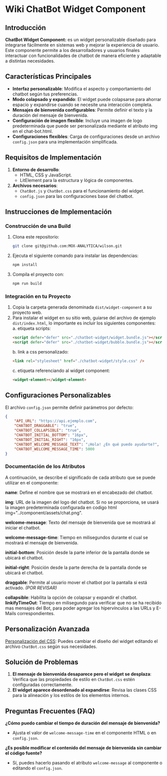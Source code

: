 # Wiki ChatBot Widget Component 

## Introducción
**ChatBot Widget Component:** es un widget personalizable diseñado para integrarse fácilmente en sistemas web y mejorar la experiencia de usuario. Este componente permite a los desarrolladores y usuarios finales interactuar con funcionalidades de chatbot de manera eficiente y adaptable a distintas necesidades.

## Características Principales
- **Interfaz personalizable**: Modifica el aspecto y comportamiento del chatbot según tus preferencias.
- **Modo colapsado y expandido**: El widget puede colapsarse para ahorrar espacio y expandirse cuando se necesite una interacción completa.
- **Mensajes de bienvenida configurables**: Permite definir el texto y la duración del mensaje de bienvenida.
- **Configuración de imagen flexible**: Incluye una imagen de logo predeterminada que puede ser personalizada mediante el atributo img en el chat-bot.html.
- **Configuraciones flexibles**: Carga de configuraciones desde un archivo `config.json` para una implementación simplificada.

## Requisitos de Implementación
1. **Entorno de desarrollo**:
   - HTML, CSS y JavaScript.
   - LitElement para la estructura y lógica de componentes.
2. **Archivos necesarios**:
   - `ChatBot.js` y `ChatBot.css` para el funcionamiento del widget.
   - `config.json` para las configuraciones base del chatbot.

## Instrucciones de Implementación
### Construcción de una Build
1. Clona este repositorio:
   ```bash
   git clone git@github.com:MOX-ANALYTICA/wilson.git
   ```
2. Ejecuta el siguiente comando para instalar las dependencias:
   ```bash
   npm install
   ```
3. Compila el proyecto con:
   ```bash
   npm run build
   ```

### Integración en tu Proyecto
1. Copia la carpeta generada denominada `dist/widget-component` a su proyecto web.
2. Para instalar el widget en su sitio web, guiarse del archivo de ejemplo `dist/index.html`, lo importante es incluir los siguientes componentes:  
    a. etiqueta scripts: 
    ```html
    <script defer="defer" src="./chatbot-widget/widget.bundle.js"></script>
    <script defer="defer" src="./chatbot-widget/bubble.bundle.js"></script>
    ```
    b. link a css personalizado:
    ```html
    <link rel="stylesheet" href="./chatbot-widget/style.css" />
    ```
    c. etiqueta referenciando al widget component:
    ```html
    <widget-element></widget-element>
    ```
<!--
2. Inserta el siguiente código en tu página HTML:
```html
<script src="ruta/a/chat-bot.js"></script>
<chat-bot
    name="Asistente Virtual"
    img="bot-logo.png"
    welcome-message="¡Hola! ¿En qué puedo ayudarte?"
    welcome-message-time="5000"
    initial-bottom="16px"
    initial-right="16px"
    draggable="true"
    collapsible="true">
</chat-bot>
```
-->

## Configuraciones Personalizables
El archivo `config.json` permite definir parámetros por defecto:
```json
{
    "API_URL": "https://api.ejemplo.com",
    "CHATBOT_DRAGGABLE": "true",
    "CHATBOT_COLLAPSIBLE": "true",
    "CHATBOT_INITIAL_BOTTOM": "16px",
    "CHATBOT_INITIAL_RIGHT": "16px",
    "CHATBOT_WELCOME_MESSAGE_TEXT": "¡Hola! ¿En qué puedo ayudarte?",
    "CHATBOT_WELCOME_MESSAGE_TIME": 5000
}
```
### Documentación de los Atributos

A continuación, se describe el significado de cada atributo que se puede utilizar en el componente:

**name**: Define el nombre que se mostrará en el encabezado del chatbot.

**img**: URL de la imagen del logo del chatbot. Si no se proporciona, se usará la imagen predeterminada configurada en codigo html img="../component/assets/chat.png".

**welcome-message**: Texto del mensaje de bienvenida que se mostrará al iniciar el chatbot.

**welcome-message-time**: Tiempo en milisegundos durante el cual se mostrará el mensaje de bienvenida.

**initial-bottom**: Posición desde la parte inferior de la pantalla donde se ubicará el chatbot.

**initial-right**: Posición desde la parte derecha de la pantalla donde se ubicará el chatbot.

**draggable**: Permite al usuario mover el chatbot por la pantalla si está activado. _(POR REVISAR)_

**collapsible**: Habilita la opción de colapsar y expandir el chatbot.
**linkifyTimeOut**: Tiempo en milisegundo para verificar que no se ha recibido mas mensajes del Bot, para poder agregar los hipervínculos a las URLs y E-Mails correspondientes.
## Personalización Avanzada
[Personalización del CSS](https://github.com/morrisopazo/chatbot-go-docs/wiki/Widget-%E2%80%90-Personalizaci%C3%B3n-de-Estilos): Puedes cambiar el diseño del widget editando el archivo `ChatBot.css` según sus necesidades.

## Solución de Problemas
1. **El mensaje de bienvenida desaparece pero el widget se desplaza**: Verifica que las propiedades de estilo en `ChatBot.css` estén configuradas correctamente.
2. **El widget aparece desordenado al expandirse**: Revisa las clases CSS para la alineación y los estilos de los elementos internos.

## Preguntas Frecuentes (FAQ)
**¿Cómo puedo cambiar el tiempo de duración del mensaje de bienvenida?**
- Ajusta el valor de `welcome-message-time` en el componente HTML o en `config.json`.

**¿Es posible modificar el contenido del mensaje de bienvenida sin cambiar el código fuente?**
- Sí, puedes hacerlo pasando el atributo `welcome-message` al componente o editando el `config.json`.

